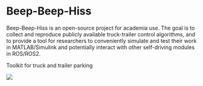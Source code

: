 # Beep-Beep-Hiss

Beep-Beep-Hiss is an open-source project for academia use. The goal is to collect and reproduce publicly available truck-trailer control algorithms, and to provide a tool for researchers to conveniently simulate and test their work in MATLAB/Simulink and potentially interact with other self-driving modules in ROS/ROS2.

Toolkit for truck and trailer parking

![](./misc/learningViaADP.gif)
